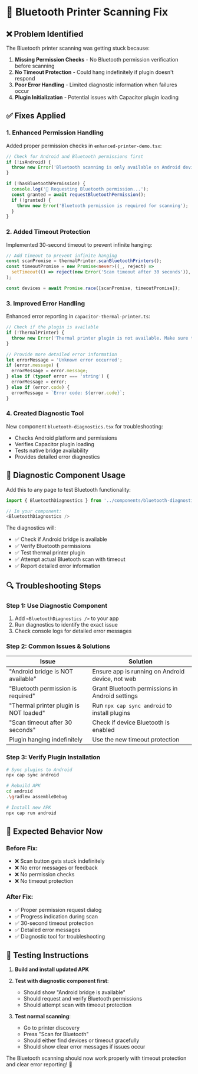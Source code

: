 # 🔧 Bluetooth Printer Scanning Fix

## ❌ **Problem Identified**
The Bluetooth printer scanning was getting stuck because:
1. **Missing Permission Checks** - No Bluetooth permission verification before scanning
2. **No Timeout Protection** - Could hang indefinitely if plugin doesn't respond
3. **Poor Error Handling** - Limited diagnostic information when failures occur
4. **Plugin Initialization** - Potential issues with Capacitor plugin loading

## ✅ **Fixes Applied**

### 1. **Enhanced Permission Handling**
Added proper permission checks in `enhanced-printer-demo.tsx`:
```typescript
// Check for Android and Bluetooth permissions first
if (!isAndroid) {
  throw new Error('Bluetooth scanning is only available on Android devices');
}

if (!hasBluetoothPermission) {
  console.log('🔵 Requesting Bluetooth permission...');
  const granted = await requestBluetoothPermission();
  if (!granted) {
    throw new Error('Bluetooth permission is required for scanning');
  }
}
```

### 2. **Added Timeout Protection**
Implemented 30-second timeout to prevent infinite hanging:
```typescript
// Add timeout to prevent infinite hanging
const scanPromise = thermalPrinter.scanBluetoothPrinters();
const timeoutPromise = new Promise<never>((_, reject) => 
  setTimeout(() => reject(new Error('Scan timeout after 30 seconds')), 30000)
);

const devices = await Promise.race([scanPromise, timeoutPromise]);
```

### 3. **Improved Error Handling**
Enhanced error reporting in `capacitor-thermal-printer.ts`:
```typescript
// Check if the plugin is available
if (!ThermalPrinter) {
  throw new Error('Thermal printer plugin is not available. Make sure the capacitor-thermal-printer plugin is installed.');
}

// Provide more detailed error information
let errorMessage = 'Unknown error occurred';
if (error.message) {
  errorMessage = error.message;
} else if (typeof error === 'string') {
  errorMessage = error;
} else if (error.code) {
  errorMessage = `Error code: ${error.code}`;
}
```

### 4. **Created Diagnostic Tool**
New component `bluetooth-diagnostics.tsx` for troubleshooting:
- Checks Android platform and permissions
- Verifies Capacitor plugin loading
- Tests native bridge availability
- Provides detailed error diagnostics

## 🧪 **Diagnostic Component Usage**

Add this to any page to test Bluetooth functionality:
```typescript
import { BluetoothDiagnostics } from '../components/bluetooth-diagnostics';

// In your component:
<BluetoothDiagnostics />
```

The diagnostics will:
- ✅ Check if Android bridge is available
- ✅ Verify Bluetooth permissions
- ✅ Test thermal printer plugin
- ✅ Attempt actual Bluetooth scan with timeout
- ✅ Report detailed error information

## 🔍 **Troubleshooting Steps**

### **Step 1: Use Diagnostic Component**
1. Add `<BluetoothDiagnostics />` to your app
2. Run diagnostics to identify the exact issue
3. Check console logs for detailed error messages

### **Step 2: Common Issues & Solutions**

| Issue | Solution |
|-------|----------|
| "Android bridge is NOT available" | Ensure app is running on Android device, not web |
| "Bluetooth permission is required" | Grant Bluetooth permissions in Android settings |
| "Thermal printer plugin is NOT loaded" | Run `npx cap sync android` to install plugins |
| "Scan timeout after 30 seconds" | Check if device Bluetooth is enabled |
| Plugin hanging indefinitely | Use the new timeout protection |

### **Step 3: Verify Plugin Installation**
```bash
# Sync plugins to Android
npx cap sync android

# Rebuild APK
cd android
.\gradlew assembleDebug

# Install new APK
npx cap run android
```

## 🎯 **Expected Behavior Now**

### **Before Fix:**
- ❌ Scan button gets stuck indefinitely
- ❌ No error messages or feedback
- ❌ No permission checks
- ❌ No timeout protection

### **After Fix:**
- ✅ Proper permission request dialog
- ✅ Progress indication during scan
- ✅ 30-second timeout protection
- ✅ Detailed error messages
- ✅ Diagnostic tool for troubleshooting

## 🚀 **Testing Instructions**

1. **Build and install updated APK**
2. **Test with diagnostic component first**:
   - Should show "Android bridge is available"
   - Should request and verify Bluetooth permissions
   - Should attempt scan with timeout protection

3. **Test normal scanning**:
   - Go to printer discovery
   - Press "Scan for Bluetooth"
   - Should either find devices or timeout gracefully
   - Should show clear error messages if issues occur

The Bluetooth scanning should now work properly with timeout protection and clear error reporting! 🎉